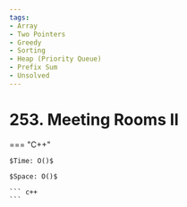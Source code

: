 ```yaml
---
tags:
- Array
- Two Pointers
- Greedy
- Sorting
- Heap (Priority Queue)
- Prefix Sum
- Unsolved
---
```



# 253. Meeting Rooms II

=== "C++"

    $Time: O()$

    $Space: O()$

    ``` c++
    ```